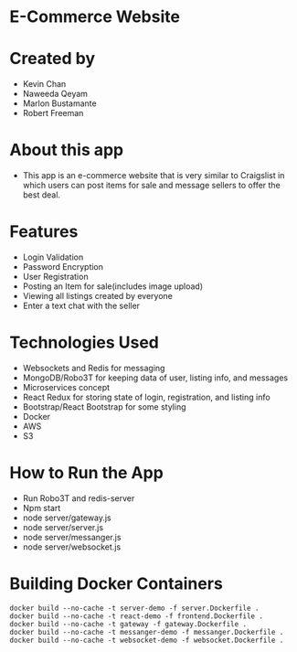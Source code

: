 # E-Commerce Website

# Created by
- Kevin Chan
- Naweeda Qeyam
- Marlon Bustamante
- Robert Freeman

# About this app
- This app is an e-commerce website that is very similar to Craigslist in which users can post items for sale and message sellers to offer the best deal.

# Features
- Login Validation
- Password Encryption
- User Registration
- Posting an Item for sale(includes image upload)
- Viewing all listings created by everyone 
- Enter a text chat with the seller

# Technologies Used
- Websockets and Redis for messaging
- MongoDB/Robo3T for keeping data of user, listing info, and messages
- Microservices concept
- React Redux for storing state of login, registration, and listing info
- Bootstrap/React Bootstrap for some styling
- Docker
- AWS
- S3

# How to Run the App
- Run Robo3T and redis-server
- Npm start
- node server/gateway.js
- node server/server.js
- node server/messanger.js
- node server/websocket.js

# Building Docker Containers

    docker build --no-cache -t server-demo -f server.Dockerfile .
    docker build --no-cache -t react-demo -f frontend.Dockerfile .
    docker build --no-cache -t gateway -f gateway.Dockerfile .
    docker build --no-cache -t messanger-demo -f messanger.Dockerfile .
    docker build --no-cache -t websocket-demo -f websocket.Dockerfile .
